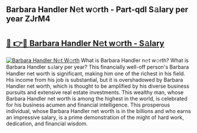 ## Barbara Handler N𝚎t w𝚘rth - Part-qdl S𝚊lary per year ZJrM4

# <h2><a href="http://gc48mc4.nevu.top/?p=Barbara+Handler">🔗 👉🔴 Barbara Handler N𝚎t w𝚘rth - S𝚊lary</a></h2>

[![Barbara Handler N𝚎t W𝚘rth](https://i.imgur.com/Oavwk0R.jpeg)](http://gc48mc4.nevu.top/?p=Barbara+Handler)
What is Barbara Handler n𝚎t w𝚘rth? What is Barbara Handler s𝚊lary per year?
This financially well-off person's Barbara Handler net worth is significant, making him one of the richest in his field. His income from his job is substantial, but it is overshadowed by Barbara Handler net worth, which is thought to be amplified by his diverse business pursuits and extensive real estate investments. This wealthy man, whose Barbara Handler net worth is among the highest in the world, is celebrated for his business acumen and financial intelligence. This prosperous individual, whose Barbara Handler net worth is in the billions and who earns an impressive salary, is a prime demonstration of the might of hard work, dedication, and financial wisdom.
